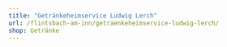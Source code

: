 ```yaml
---
title: "Getränkeheimservice Ludwig Lerch"
url: /flintsbach-am-inn/getraenkeheimservice-ludwig-lerch/
shop: Getränke
---
```

